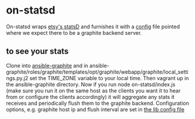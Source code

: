 on-statsd
==============
On-statsd wraps [etsy's statsD](https://github.com/etsy/statsd) and
furnishes it with a [config](./lib/config) file pointed where we expect 
there to be a graphite backend server. 


to see your stats
-----------------
Clone into [ansible-graphite](https://github.com/dmichel1/ansible-graphite) and in
ansible-graphite/roles/graphite/templates/opt/graphite/webapp/graphite/local_settings.py.j2
set the TIME_ZONE variable to your local time. Then vagrant up in the ansible-graphite
directory. Now if you run node on-statsd/index.js (make sure you run it on the same
host as the clients you want it to hear from or configure the clients accordingly) it will 
aggregate any stats it receives and periodically flush them to the graphite backend.
Configuration options, e.g. graphite host ip and flush interval 
are set in [the lib config file](./lib/config.js)




